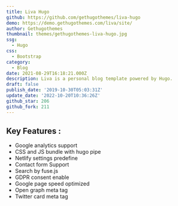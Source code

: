 ```yaml
---
title: Liva Hugo
github: https://github.com/gethugothemes/liva-hugo
demo: https://demo.gethugothemes.com/liva/site/
author: Gethugothemes
thumbnail: themes/gethugothemes-liva-hugo.jpg
ssg:
  - Hugo
css:
  - Bootstrap
category:
  - Blog
date: 2021-08-29T16:18:21.000Z
description: Liva is a personal blog template powered by Hugo.
draft: false
publish_date: '2019-10-30T05:03:31Z'
update_date: '2022-10-20T10:36:26Z'
github_star: 206
github_fork: 211
---
```

## Key Features :

- Google analytics support
- CSS and JS bundle with hugo pipe
- Netlify settings predefine
- Contact form Support
- Search by fuse.js
- GDPR consent enable
- Google page speed optimized
- Open graph meta tag
- Twitter card meta tag
